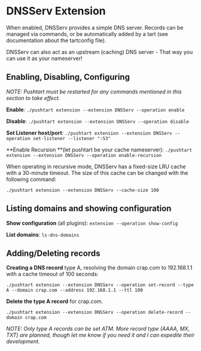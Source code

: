 # DNSServ Extension
When enabled, DNSServ provides a simple DNS server. Records can be managed via commands, or be automatically added by a tart (see documentation about the tartconfig file).

DNSServ can also act as an upstream (caching) DNS server - That way you can use it as your nameserver!




## Enabling, Disabling, Configuring

_NOTE: Pushtart must be restarted for any commands mentioned in this section to take effect._

**Enable**: `./pushtart extension --extension DNSServ --operation enable`

**Disable**: `./pushtart extension --extension DNSServ --operation disable`

**Set Listener host/port**: `./pushtart extension --extension DNSServ --operation set-listener --listener ":53"`

**Enable Recursion **(let pushtart be your cache nameserver): `./pushtart extension --extension DNSServ --operation enable-recursion`

When operating in recursive mode, DNSServ has a fixed-size LRU cache with a 30-minute timeout. The size of this cache can be changed with the following command:

`./pushtart extension --extension DNSServ --cache-size 100`


## Listing domains and showing configuration

**Show configuration** (all plugins): `extension --operation show-config`

**List domains**: `ls-dns-domains`

## Adding/Deleting records

**Creating a DNS record** type A, resolving the domain crap.com to 192.168.1.1 with a cache timeout of 100 seconds:

`./pushtart extension --extension DNSServ --operation set-record --type A --domain crap.com --address 192.168.1.1 --ttl 100`


**Delete the type A record** for crap.com.

`./pushtart extension --extension DNSServ --operation delete-record --domain crap.com`

_NOTE: Only type A records can be set ATM. More record type (AAAA, MX, TXT) are planned, though let me know if you need it and I can expedite their development._